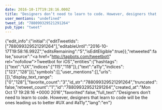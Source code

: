 ```yaml
---
date: 2016-10-17T19:28:16.000Z
title: "Designers don’t need to learn to code. However, designers that learn to code will be the ones leading us to better #UX and #a11y″"
user_mentions: "undefined"
tweet_id: "788099329521291264"
pub_type: "tweet"
---
```

{"edit_info":{"initial":{"editTweetIds":["788099329521291264"],"editableUntil":"2016-10-17T19:58:16.992Z","editsRemaining":"5","isEditEligible":true}},"retweeted":false,"source":"<a href=\"http://tapbots.com/tweetbot\" rel=\"nofollow\">Tweetbot for iΟS</a>","entities":{"hashtags":[{"text":"UX","indices":["115","118"]},{"text":"a11y","indices":["123","128"]}],"symbols":[],"user_mentions":[],"urls":[]},"display_text_range":["0","128"],"favorite_count":"3","id_str":"788099329521291264","truncated":false,"retweet_count":"1","id":"788099329521291264","created_at":"Mon Oct 17 19:28:16 +0000 2016","favorited":false,"full_text":"Designers don’t need to learn to code. However, designers that learn to code will be the ones leading us to better #UX and #a11y","lang":"en"}
